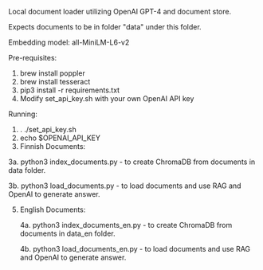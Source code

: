 Local document loader utilizing OpenAI GPT-4 and document store.

Expects documents to be in folder "data" under this folder.

Embedding model: all-MiniLM-L6-v2

Pre-requisites: 

1. brew install poppler
2. brew install tesseract
3. pip3 install -r requirements.txt
4. Modify set_api_key.sh with your own OpenAI API key

Running:

1. . ./set_api_key.sh
2. echo $OPENAI_API_KEY
3. Finnish Documents:
   
  3a. python3 index_documents.py - to create ChromaDB from documents in data folder.
  
  3b. python3 load_documents.py - to load documents and use RAG and OpenAI to generate answer.
  
5. English Documents:
   
   4a. python3 index_documents_en.py - to create ChromaDB from documents in data_en folder.
   
   4b. python3 load_documents_en.py - to load documents and use RAG and OpenAI to generate answer.
   




